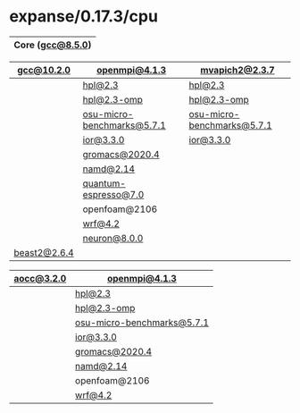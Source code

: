 # expanse/0.17.3/cpu


| Core (gcc@8.5.0)           |
| -------------------------- |



| gcc@10.2.0               | openmpi@4.1.3              | mvapich2@2.3.7             |     
| ------------------------ | -------------------------- | -------------------------- |
|                          | hpl@2.3                    | hpl@2.3                    |
|                          | hpl@2.3-omp                | hpl@2.3-omp                |
|                          | osu-micro-benchmarks@5.7.1 | osu-micro-benchmarks@5.7.1 |
|                          | ior@3.3.0                  | ior@3.3.0                  |
|                          | gromacs@2020.4             |
|                          | namd@2.14                  |
|                          | quantum-espresso@7.0       |
|                          | openfoam@2106              | 
|                          | wrf@4.2                    | 
|                          | neuron@8.0.0               |
| beast2@2.6.4             |                            |


| aocc@3.2.0               | openmpi@4.1.3              |
| ------------------------ | -------------------------- |
|                          | hpl@2.3                    |
|                          | hpl@2.3-omp                |
|                          | osu-micro-benchmarks@5.7.1 |
|                          | ior@3.3.0                  |
|                          | gromacs@2020.4             |
|                          | namd@2.14                  |
|                          | openfoam@2106              |
|                          | wrf@4.2                    |

